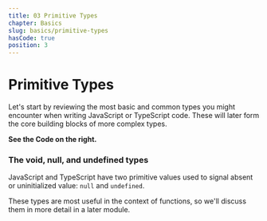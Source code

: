```yaml
---
title: 03 Primitive Types
chapter: Basics
slug: basics/primitive-types
hasCode: true
position: 3
---
```


# Primitive Types

Let's start by reviewing the most basic and common types you might encounter when writing JavaScript or TypeScript code.
These will later form the core building blocks of more complex types.

**See the Code on the right.**

### The void, null, and undefined types

JavaScript and TypeScript have two primitive values used to signal absent or uninitialized value: `null` and `undefined`.

These types are most useful in the context of functions, so we'll discuss them in more detail in a later module.
